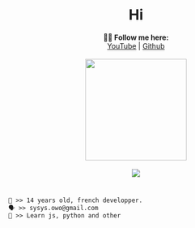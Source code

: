 <h1 align="center">Hi</h1>

<p align="center">
  <b>🧙‍♂️ Follow me here:</b><br>
  <a href="[https://www.youtube.com/c/IceMinisterq]">YouTube</a> |
  <a href="https://github.com/Sysys242">Github</a>
  <br><br>
  <img src="https://cdn.discordapp.com/attachments/828633564672294993/1122625358450131055/E0pubDfXoAQANrU.jpeg" width="200" height="200">
  <br><br>
  <img src="https://discord.c99.nl/widget/theme-2/828627902781849660">
</p>

#
```diff
👤 >> 14 years old, french developper.
🗣️ >> sysys.owo@gmail.com
🐺 >> Learn js, python and other
```
#
